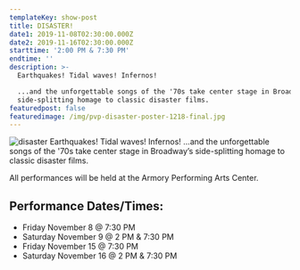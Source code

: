 ```yaml
---
templateKey: show-post
title: DISASTER!
date1: 2019-11-08T02:30:00.000Z
date2: 2019-11-16T02:30:00.000Z
starttime: '2:00 PM & 7:30 PM'
endtime: ''
description: >-
  Earthquakes! Tidal waves! Infernos!

  ...and the unforgettable songs of the '70s take center stage in Broadway’s
  side-splitting homage to classic disaster films.
featuredpost: false
featuredimage: /img/pvp-disaster-poster-1218-final.jpg
---
```

![disaster](/img/PVP-Disaster-poster-1218-final.jpg)
Earthquakes!
Tidal waves!
Infernos!
...and the unforgettable songs of the '70s take center stage in Broadway’s side-splitting homage to classic disaster films.

All performances will be held at the Armory Performing Arts Center.

## Performance Dates/Times:

* Friday November 8 @ 7:30 PM
* Saturday November 9 @ 2 PM & 7:30 PM
* Friday November 15 @ 7:30 PM
* Saturday November 16 @ 2 PM & 7:30 PM
